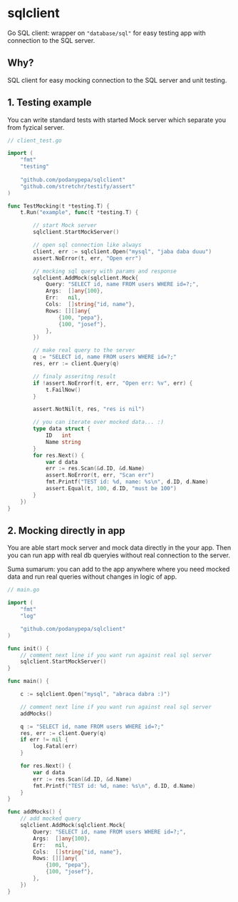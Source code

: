 # sqlclient

Go SQL client: wrapper on `"database/sql"` for easy testing app with connection
to the SQL server.

## Why?

SQL client for easy mocking connection to the SQL server and unit testing.

## 1. Testing example

You can write standard tests with started Mock server which separate you from 
fyzical server.

```go
// client_test.go

import (
	"fmt"
	"testing"
	
	"github.com/podanypepa/sqlclient"
	"github.com/stretchr/testify/assert"
)

func TestMocking(t *testing.T) {
	t.Run("example", func(t *testing.T) {

		// start Mock server
		sqlclient.StartMockServer()

		// open sql connection like always
		client, err := sqlclient.Open("mysql", "jaba daba duuu")
		assert.NoError(t, err, "Open err")

		// mocking sql query with params and response
		sqlclient.AddMock(sqlclient.Mock{
			Query: "SELECT id, name FROM users WHERE id=?;",
			Args:  []any{100},
			Err:   nil,
			Cols:  []string{"id, name"},
			Rows: [][]any{
				{100, "pepa"},
				{100, "josef"},
			},
		})

		// make real query to the server
		q := "SELECT id, name FROM users WHERE id=?;"
		res, err := client.Query(q)

		// finaly asseritng result
		if !assert.NoErrorf(t, err, "Open err: %v", err) {
			t.FailNow()
		}

		assert.NotNil(t, res, "res is nil")

		// you can iterate over mocked data... :)
		type data struct {
			ID   int
			Name string
		}
		for res.Next() {
			var d data
			err := res.Scan(&d.ID, &d.Name)
			assert.NoError(t, err, "Scan err")
			fmt.Printf("TEST id: %d, name: %s\n", d.ID, d.Name)
			assert.Equal(t, 100, d.ID, "must be 100")
		}
	})
}
```

## 2. Mocking directly in app

You are able start mock server and mock data directly in the your app.
Then you can run app with real db queryies without real connection to the server.

Suma sumarum: you can add to the app anywhere where you need mocked data and 
run real queries without changes in logic of app.

```go
// main.go

import (
	"fmt"
	"log"

	"github.com/podanypepa/sqlclient"
)

func init() {
	// comment next line if you want run against real sql server
	sqlclient.StartMockServer()
}

func main() {

	c := sqlclient.Open("mysql", "abraca dabra :)")

	// comment next line if you want run against real sql server
	addMocks()

	q := "SELECT id, name FROM users WHERE id=?;"
	res, err := client.Query(q)
	if err != nil {
		log.Fatal(err)
	}

	for res.Next() {
		var d data
		err := res.Scan(&d.ID, &d.Name)
		fmt.Printf("TEST id: %d, name: %s\n", d.ID, d.Name)
	}		
}

func addMocks() {
	// add mocked query
	sqlclient.AddMock(sqlclient.Mock{
		Query: "SELECT id, name FROM users WHERE id=?;",
		Args:  []any{100},
		Err:   nil,
		Cols:  []string{"id, name"},
		Rows: [][]any{
			{100, "pepa"},
			{100, "josef"},
		},
	})
}

```

